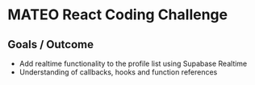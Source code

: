 # MATEO React Coding Challenge

## Goals / Outcome
- Add realtime functionality to the profile list using Supabase Realtime
- Understanding of callbacks, hooks and function references
